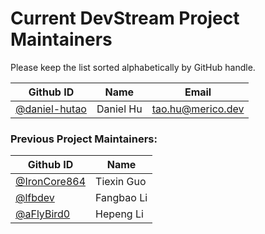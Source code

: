 # Current DevStream Project Maintainers

Please keep the list sorted alphabetically by GitHub handle.

| Github ID                                         | Name                   | Email                              |
|---------------------------------------------------|------------------------|------------------------------------|
| [@daniel-hutao](https://github.com/daniel-hutao/) | Daniel Hu              | tao.hu@merico.dev                  |


### Previous Project Maintainers:

| Github ID                                         | Name                   |
|---------------------------------------------------|------------------------|
| [@IronCore864](https://github.com/IronCore864/)   | Tiexin Guo             |
| [@lfbdev](https://github.com/lfbdev)              | Fangbao Li             |
| [@aFlyBird0](https://github.com/aFlyBird0)        | Hepeng Li              |

